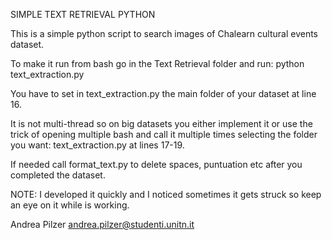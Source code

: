 
SIMPLE TEXT RETRIEVAL PYTHON

This is a simple python script to search images of Chalearn cultural events dataset.

To make it run from bash go in the Text Retrieval folder and run: python text_extraction.py

You have to set in text_extraction.py the main folder of your dataset at line 16.

It is not multi-thread so on big datasets you either implement it or use the trick of opening multiple bash and call it multiple times selecting the folder you want: text_extraction.py at lines 17-19.

If needed call format_text.py to delete spaces, puntuation  etc after you completed the dataset. 

NOTE: I developed it quickly and I noticed sometimes it gets struck so keep an eye on it while is working.

Andrea Pilzer
andrea.pilzer@studenti.unitn.it
